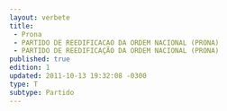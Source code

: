 ```yaml
---
layout: verbete
title:
 - Prona
 - PARTIDO DE REEDIFICACAO DA ORDEM NACIONAL (PRONA)
 - PARTIDO DE REEDIFICAÇÃO DA ORDEM NACIONAL (PRONA)
published: true
edition: 1  
updated: 2011-10-13 19:32:08 -0300
type: T
subtype: Partido
---
```


